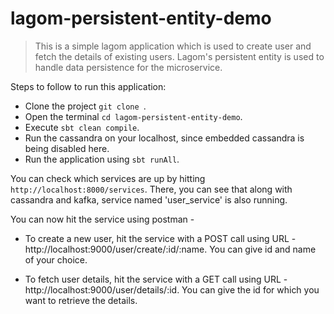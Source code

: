 # lagom-persistent-entity-demo

> This is a simple lagom application which is used to create user and fetch the details of existing users.
> Lagom's persistent entity is used to handle data persistence for the microservice.

Steps to follow to run this application:

- Clone the project ```git clone ```.
- Open the terminal ```cd lagom-persistent-entity-demo```.
- Execute ```sbt clean compile```.
- Run the cassandra on your localhost, since embedded cassandra is being disabled here.
- Run the application using ```sbt runAll```.

You can check which services are up by hitting ```http://localhost:8000/services```. There, you can see that along with cassandra and kafka, service named 'user_service' is also running.

You can now hit the service using postman -

- To create a new user, hit the service with a POST call using URL - http://localhost:9000/user/create/:id/:name.
  You can give id and name of your choice.

- To fetch user details, hit the service with a GET call using URL - http://localhost:9000/user/details/:id.
  You can give the id for which you want to retrieve the details.




